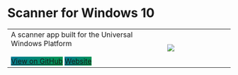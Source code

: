 # Scanner for Windows 10
<table width="100%">
  <tr>
    <td width="70%">
      A scanner app built for the Universal Windows Platform
      <br><br>
      <a href="https://github.com/simon-knuth/scanner/" class="btn" style='background-image:linear-gradient(120deg, rgb(0, 123, 148), rgb(0, 149, 74))'>View on GitHub</a>
      <a href="http://simon-knuth.github.io/scanner" class="btn" style='background-image:linear-gradient(120deg, rgb(0, 123, 148), rgb(0, 149, 74))'>Website</a>
    </td>
    <td width="30%">
      <a href="https://www.microsoft.com/store/apps/9N438MZHD3ZF"><img src="https://i.imgur.com/aAWYhvm.png"/></a>
    </td>
  </tr>
</table>
